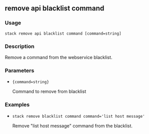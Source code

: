 ## remove api blacklist command

### Usage

`stack remove api blacklist command [command=string]`

### Description

Remove a command from the webservice
	blacklist.

### Parameters
* `{command=string}`

   Command to remove from blacklist

### Examples

* `stack remove blacklist command command='list host message'`

   Remove "list host message" command from the blacklist.



